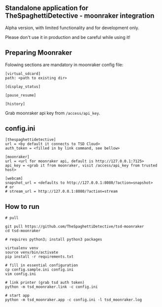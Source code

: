 Standalone application for TheSpaghettiDetective - moonraker integration
------------------------------------------------------------------------

Alpha version, with limited functionality and for development only. 

Please don't use it in production and be careful while using it!


Preparing Moonraker
-------------------

Folowing sections are mandatory in moonraker config file:

```
[virtual_sdcard]
path: <path to existing dir>

[display_status]

[pause_resume]

[history]

```

Grab moonraker api key from ```/access/api_key```.


config.ini
----------

```
[thespaghettidetective]
url = <by default it connects to TSD Cloud>
auth_token = <filled in by link command, see bellow>

[moonraker]
url = <url for moonraker api, default is http://127.0.0.1:7125>
api_key = <grab it from moonraker, visit /access/api_key from trusted host>

[webcam]
snapshot_url = <defaults to http://127.0.0.1:8080/?action=snapshot>
# or
# stream_url = http://127.0.0.1:8080/?action=stream
```


How to run
----------

    # pull

    git pull https://github.com/TheSpaghettiDetective/tsd-moonraker
    cd tsd-moonraker
    
    # requires python3; install python3 packages

    virtualenv venv
    source venv/bin/activate
    pip install -r requirements.txt
    
    # fill in essential configuration
    cp config.sample.ini config.ini
    vim config.ini

    # link printer (grab tsd auth token)
    python -m tsd_moonraker.link -c config.ini

    # start app
    python -m tsd_moonraker.app -c config.ini -l tsd_moonraker.log
